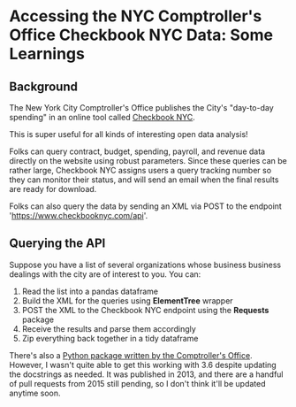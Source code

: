 # Accessing the NYC Comptroller's Office Checkbook NYC Data: Some Learnings

## Background
The New York City Comptroller's Office publishes the City's "day-to-day spending" in an online tool called [Checkbook NYC](https://www.checkbooknyc.com/spending_landing/yeartype/B/year/120).

This is super useful for all kinds of interesting open data analysis!

Folks can query contract, budget, spending, payroll, and revenue data directly on the website using robust parameters. Since these queries can be rather large, Checkbook NYC assigns users a query tracking number so they can monitor their status, and will send an email when the final results are ready for download.

Folks can also query the data by sending an XML via POST to the endpoint 'https://www.checkbooknyc.com/api'.

## Querying the API
Suppose you have a list of several organizations whose business business dealings with the city are of interest to you. You can:

1. Read the list into a pandas dataframe
2. Build the XML for the queries using **ElementTree** wrapper
3. POST the XML to the Checkbook NYC endpoint using the **Requests** package
4. Receive the results and parse them accordingly
5. Zip everything back together in a tidy dataframe

There's also a [Python package written by the Comptroller's Office](https://github.com/CityOfNewYork/Comptrollers-Checkbook). However, I wasn't quite able to get this working with 3.6 despite updating the docstrings as needed. It was published in 2013, and there are a handful of pull requests from 2015 still pending, so I don't think it'll be updated anytime soon.

